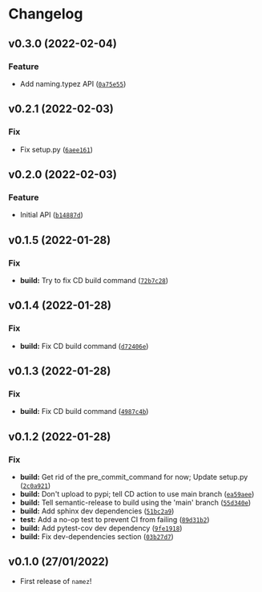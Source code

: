 # Changelog

<!--next-version-placeholder-->

## v0.3.0 (2022-02-04)
### Feature
* Add naming.typez API ([`0a75e55`](https://github.com/shawwn/namez/commit/0a75e55ba57346d70479676c00a4b870a044092f))

## v0.2.1 (2022-02-03)
### Fix
* Fix setup.py ([`6aee161`](https://github.com/shawwn/namez/commit/6aee161ddcc78adca3187a37ad1c062e339ee460))

## v0.2.0 (2022-02-03)
### Feature
* Initial API ([`b14887d`](https://github.com/shawwn/namez/commit/b14887d692622d812726fd35f993d6d6fe8dee98))

## v0.1.5 (2022-01-28)
### Fix
* **build:** Try to fix CD build command ([`72b7c28`](https://github.com/shawwn/namez/commit/72b7c283e483834636598f17c26a6e468993d22b))

## v0.1.4 (2022-01-28)
### Fix
* **build:** Fix CD build command ([`d72406e`](https://github.com/shawwn/namez/commit/d72406edfb81cace7fcbee495171ab7bba02c982))

## v0.1.3 (2022-01-28)
### Fix
* **build:** Fix CD build command ([`4987c4b`](https://github.com/shawwn/namez/commit/4987c4bd3002784512eb02be8be96dd66f92648d))

## v0.1.2 (2022-01-28)
### Fix
* **build:** Get rid of the pre_commit_command for now; Update setup.py ([`2c0a921`](https://github.com/shawwn/namez/commit/2c0a921eb7f34dbf6ca04180bb38292d7b752afa))
* **build:** Don't upload to pypi; tell CD action to use main branch ([`ea59aee`](https://github.com/shawwn/namez/commit/ea59aeec1d01c2e66706c281570591be97a11788))
* **build:** Tell semantic-release to build using the 'main' branch ([`55d340e`](https://github.com/shawwn/namez/commit/55d340ef738f574814f5b6bef6e16b02b7c18f03))
* **build:** Add sphinx dev dependencies ([`51bc2a9`](https://github.com/shawwn/namez/commit/51bc2a9f3d117b84a22aed01ca1826c0819f8177))
* **test:** Add a no-op test to prevent CI from failing ([`89d31b2`](https://github.com/shawwn/namez/commit/89d31b2b3eba9bdc8d77cc81f0f3756f6c528bc8))
* **build:** Add pytest-cov dev dependency ([`9fe1918`](https://github.com/shawwn/namez/commit/9fe19187f69310755e63b7e1887009cea23d395b))
* **build:** Fix dev-dependencies section ([`03b27d7`](https://github.com/shawwn/namez/commit/03b27d759b225f4be34b57387c5f0afdbb9e3de5))

## v0.1.0 (27/01/2022)

- First release of `namez`!